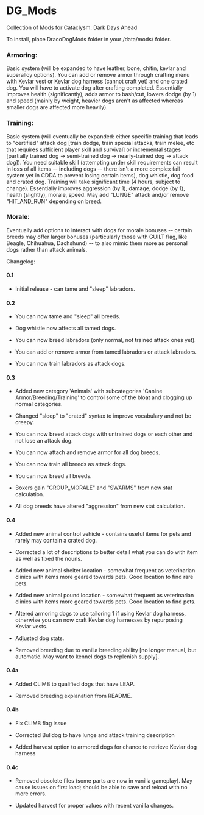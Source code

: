 # DG_Mods
Collection of Mods for Cataclysm: Dark Days Ahead

To install, place DracoDogMods folder in your /data/mods/ folder.

### Armoring:
Basic system (will be expanded to have leather, bone, chitin, kevlar and superalloy
options).
You can add or remove armor through crafting menu with Kevlar vest or Kevlar dog
harness (cannot craft yet) and one crated dog. You will have to activate dog
after crafting completed.
Essentially improves health (significantly), adds armor to bash/cut, lowers dodge
(by 1) and speed (mainly by weight, heavier dogs aren't as affected whereas
smaller dogs are affected more heavily).

### Training:
Basic system (will eventually be expanded: either specific training that leads to
"certified" attack dog [train dodge, train special attacks, train melee, etc that
requires sufficient player skill and survival] or incremental stages [partially
trained dog -> semi-trained dog -> nearly-trained dog -> attack dog]).
You need suitable skill (attempting under skill requirements can result in loss
of all items -- including dogs -- there isn't a more complex fail system yet in
CDDA to prevent losing certain items), dog whistle, dog food and crated dog.
Training will take significant time (4 hours, subject to change).
Essentially improves aggression (by 1), damage, dodge (by 1), health (slightly),
morale, speed. May add "LUNGE" attack and/or remove "HIT_AND_RUN" depending on
breed.

### Morale:
Eventually add options to interact with dogs for morale bonuses -- certain breeds
may offer larger bonuses (particularly those with GUILT flag, like Beagle,
Chihuahua, Dachshund) -- to also mimic them more as personal dogs rather than
attack animals.

Changelog:

#### 0.1

- Initial release - can tame and "sleep" labradors.

#### 0.2

- You can now tame and "sleep" all breeds.

- Dog whistle now affects all tamed dogs.

- You can now breed labradors (only normal, not trained attack ones yet).

- You can add or remove armor from tamed labradors or attack labradors.

- You can now train labradors as attack dogs.

#### 0.3

- Added new category 'Animals' with subcategories 'Canine Armor/Breeding/Training'
to control some of the bloat and clogging up normal categories.

- Changed "sleep" to "crated" syntax to improve vocabulary and not be creepy.

- You can now breed attack dogs with untrained dogs or each other and not lose an attack dog.

- You can now attach and remove armor for all dog breeds.

- You can now train all breeds as attack dogs.

- You can now breed all breeds.

- Boxers gain "GROUP_MORALE" and "SWARMS" from new stat calculation.

- All dog breeds have altered "aggression" from new stat calculation.

#### 0.4

- Added new animal control vehicle - contains useful items for pets and rarely may contain a crated dog.

- Corrected a lot of descriptions to better detail what you can do with item as well as fixed the nouns.

- Added new animal shelter location - somewhat frequent as veterinarian clinics with items more geared towards pets. Good location to find rare pets.

- Added new animal pound location - somewhat frequent as veterinarian clinics with items more geared towards pets. Good location to find pets.

- Altered armoring dogs to use tailoring 1 if using Kevlar dog harness, otherwise you can now craft Kevlar dog harnesses by repurposing Kevlar vests.

- Adjusted dog stats.

- Removed breeding due to vanilla breeding ability [no longer manual, but automatic. May want to kennel dogs to replenish supply].

#### 0.4a

- Added CLIMB to qualified dogs that have LEAP.

- Removed breeding explanation from README.

#### 0.4b

- Fix CLIMB flag issue

- Corrected Bulldog to have lunge and attack training description

- Added harvest option to armored dogs for chance to retrieve Kevlar dog harness

#### 0.4c

- Removed obsolete files (some parts are now in vanilla gameplay). May cause issues on first load; should be able to save and reload with no more errors.

- Updated harvest for proper values with recent vanilla changes.